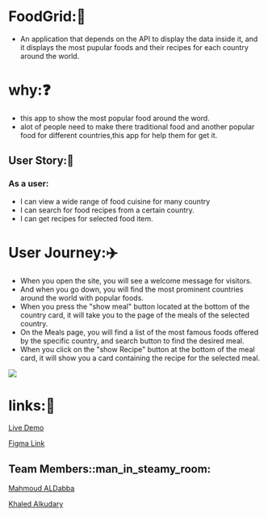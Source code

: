 # FoodGrid::meat_on_bone: 
* An application that depends on the API to display the data inside it, and it displays the most pupular foods and their recipes for each country around the world.

# why::question: 

* this app to show the most popular food around the word.
* alot of people need to make there traditional food and another popular food for different countries,this app for help them for get it.


## User Story::memo: 
###  As a user:

* I can view a wide range of food cuisine for many country 
* I can search for food recipes from a certain country.
* I can get recipes for selected food item.

# User Journey::airplane:

* When you open the site, you will see a welcome message for visitors.
* And when you go down, you will find the most prominent countries around the world with popular foods.
* When you press the "show meal" button located at the bottom of the country card, it will take you to the page of the meals of the selected country.
* On the Meals page, you will find a list of the most famous foods offered by the specific country, and search button to find the desired meal.
* When you click on the "show Recipe" button at the bottom of the meal card, it will show you a card containing the recipe for the selected meal.

![](https://i.imgur.com/lM8qf7A.jpg)

# links::link:

 [Live Demo](https://gsg-g11.github.io/FoodGrid-Mahmoud-Khaled/)

[Figma Link](https://www.figma.com/file/GZcrSziRXiCsikzuNISqc9/Untitled?node-id=0%3A1)

## Team Members::man_in_steamy_room: 

 [Mahmoud ALDabba](https://github.com/MahmoudJD95)

[Khaled Alkudary](https://github.com/K6a1ed)